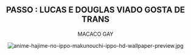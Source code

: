 <header>




## PASSO : LUCAS E DOUGLAS VIADO GOSTA DE TRANS
MACACO GAY


<img src="https://github.com/irlanlima7/teste01/raw/main/fds" alt=anime-hajime-no-ippo-makunouchi-ippo-hd-wallpaper-preview.jpg />

